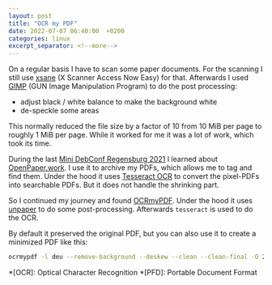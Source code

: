 ```yaml
---
layout: post
title: "OCR my PDF"
date: 2022-07-07 06:40:00  +0200
categories: linux
excerpt_separator: <!--more-->
---
```


On a regular basis I have to scan some paper documents.
For the scanning I still use [xsane](https://gitlab.com/sane-project/frontend/xsane) (X Scanner Access Now Easy) for that.
Afterwards I used [GIMP](https://www.gimp.org/) (GUN Image Manipulation Program) to do the post processing:
- adjust black / white balance to make the background white
- de-speckle some areas

This normally reduced the file size by a factor of 10 from 10 MiB per page to roughly 1 MiB per page.
While it worked for me it was a lot of work, which took its time.

<!--more-->

During the last [Mini DebConf Regensburg 2021](https://www.debian.org/) I learned about [OpenPaper.work](https://openpaper.work/de/).
I use it to archive my PDFs, which allows me to tag and find them.
Under the hood it uses [Tesseract OCR](https://github.com/tesseract-ocr/tesseract) to convert the pixel-PDFs into searchable PDFs.
But it does not handle the shrinking part.

So I continued my journey and found [OCRmyPDF](https://ocrmypdf.readthedocs.io/en/latest/).
Under the hood it uses [unpaper](https://github.com/unpaper/unpaper) to do some post-processing.
Afterwards `tesseract` is used to do the OCR.

By default it preserved the original PDF, but you can also use it to create a minimized PDF like this:

```bash
ocrmypdf -l deu --remove-background --deskew --clean --clean-final -O 2 inpud.pdf output.pdf
```

*[OCR]: Optical Character Recognition
*[PFD]: Portable Document Format
